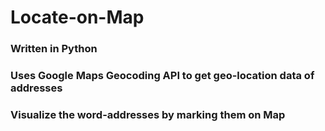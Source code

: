 # Locate-on-Map
### Written in Python
### Uses Google Maps Geocoding API to get geo-location data of addresses
### Visualize the word-addresses by marking them on Map
